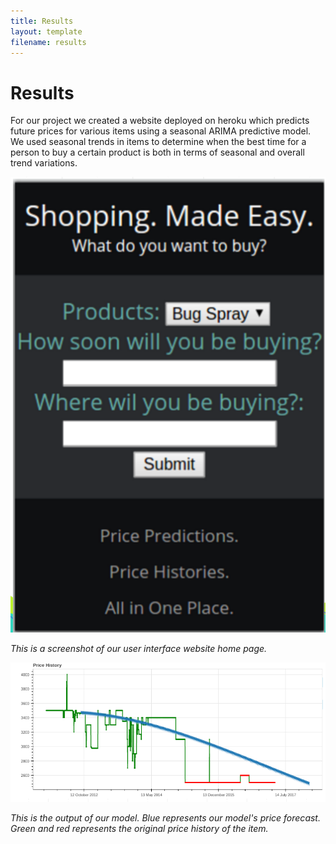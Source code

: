 ```yaml
---
title: Results
layout: template
filename: results
--- 
```


# Results
For our project we created a website deployed on heroku which predicts future prices for various items using a seasonal ARIMA predictive model. We used seasonal trends in items to determine when the best time for a person to buy a certain product is both in terms of seasonal and overall trend variations. 

<img src="https://raw.githubusercontent.com/vickymmcd/AmazonSoftDesWarriors/master/images/homepage.png" alt ="" />

*This is a screenshot of our user interface website home page.*

<img src="https://raw.githubusercontent.com/vickymmcd/AmazonSoftDesWarriors/master/images/pricehistory.png" alt ="" />

*This is the output of our model. Blue represents our model's price forecast. Green and red represents the original price history of the item.*


